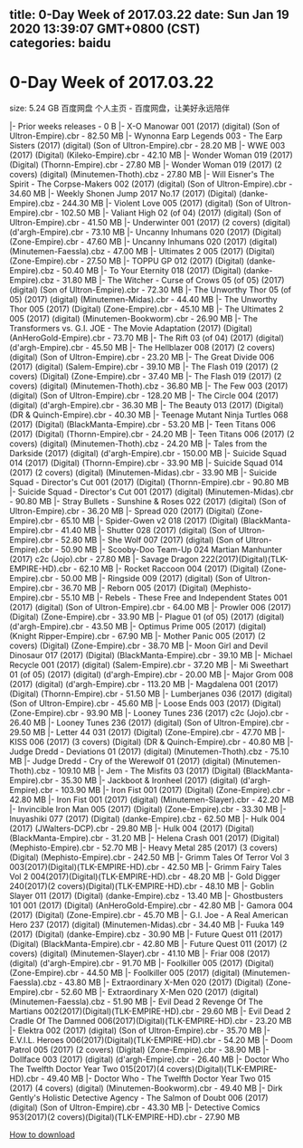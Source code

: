 
title: 0-Day Week of 2017.03.22
date: Sun Jan 19 2020 13:39:07 GMT+0800 (CST)    
categories: baidu
---

# 0-Day Week of 2017.03.22
size: 5.24 GB
 百度网盘 个人主页 - 百度网盘，让美好永远陪伴
 
|- Prior weeks releases - 0 B
|- X-O Manowar 001 (2017) (digital) (Son of Ultron-Empire).cbr - 82.50 MB
|- Wynonna Earp Legends 003 - The Earp Sisters (2017) (digital) (Son of Ultron-Empire).cbr - 28.20 MB
|- WWE 003 (2017) (Digital) (Kileko-Empire).cbr - 42.10 MB
|- Wonder Woman 019 (2017) (Digital) (Thornn-Empire).cbr - 27.80 MB
|- Wonder Woman 019 (2017) (2 covers) (digital) (Minutemen-Thoth).cbz - 27.80 MB
|- Will Eisner's The Spirit - The Corpse-Makers 002 (2017) (digital) (Son of Ultron-Empire).cbr - 34.60 MB
|- Weekly Shonen Jump 2017 No.17 (2017) (Digital) (danke-Empire).cbz - 244.30 MB
|- Violent Love 005 (2017) (digital) (Son of Ultron-Empire).cbr - 102.50 MB
|- Valiant High 02 (of 04) (2017) (digital) (Son of Ultron-Empire).cbr - 41.50 MB
|- Underwinter 001 (2017) (2 covers) (digital) (d'argh-Empire).cbr - 73.10 MB
|- Uncanny Inhumans 020 (2017) (Digital) (Zone-Empire).cbr - 47.60 MB
|- Uncanny Inhumans 020 (2017) (digital) (Minutemen-Faessla).cbz - 47.00 MB
|- Ultimates 2 005 (2017) (Digital) (Zone-Empire).cbr - 27.50 MB
|- TOPPU GP 012 (2017) (Digital) (danke-Empire).cbz - 50.40 MB
|- To Your Eternity 018 (2017) (Digital) (danke-Empire).cbz - 31.80 MB
|- The Witcher - Curse of Crows 05 (of 05) (2017) (digital) (Son of Ultron-Empire).cbr - 72.30 MB
|- The Unworthy Thor 05 (of 05) (2017) (digital) (Minutemen-Midas).cbr - 44.40 MB
|- The Unworthy Thor 005 (2017) (Digital) (Zone-Empire).cbr - 45.10 MB
|- The Ultimates 2 005 (2017) (digital) (Minutemen-Bookworm).cbr - 26.90 MB
|- The Transformers vs. G.I. JOE - The Movie Adaptation (2017) (Digital) (AnHeroGold-Empire).cbr - 73.70 MB
|- The Rift 03 (of 04) (2017) (digital) (d'argh-Empire).cbr - 45.50 MB
|- The Hellblazer 008 (2017) (2 covers) (digital) (Son of Ultron-Empire).cbr - 23.20 MB
|- The Great Divide 006 (2017) (digital) (Salem-Empire).cbr - 39.10 MB
|- The Flash 019 (2017) (2 covers) (Digital) (Zone-Empire).cbr - 37.40 MB
|- The Flash 019 (2017) (2 covers) (digital) (Minutemen-Thoth).cbz - 36.80 MB
|- The Few 003 (2017) (digital) (Son of Ultron-Empire).cbr - 128.20 MB
|- The Circle 004 (2017) (digital) (d'argh-Empire).cbr - 36.30 MB
|- The Beauty 013 (2017) (Digital) (DR & Quinch-Empire).cbr - 40.30 MB
|- Teenage Mutant Ninja Turtles 068 (2017) (Digital) (BlackManta-Empire).cbr - 53.20 MB
|- Teen Titans 006 (2017) (Digital) (Thornn-Empire).cbr - 24.20 MB
|- Teen Titans 006 (2017) (2 covers) (digital) (Minutemen-Thoth).cbz - 24.20 MB
|- Tales from the Darkside (2017) (digital) (d'argh-Empire).cbr - 150.00 MB
|- Suicide Squad 014 (2017) (Digital) (Thornn-Empire).cbr - 33.90 MB
|- Suicide Squad 014 (2017) (2 covers) (digital) (Minutemen-Midas).cbr - 33.90 MB
|- Suicide Squad - Director's Cut 001 (2017) (Digital) (Thornn-Empire).cbr - 90.80 MB
|- Suicide Squad - Director's Cut 001 (2017) (digital) (Minutemen-Midas).cbr - 90.80 MB
|- Stray Bullets - Sunshine & Roses 022 (2017) (digital) (Son of Ultron-Empire).cbr - 36.20 MB
|- Spread 020 (2017) (Digital) (Zone-Empire).cbr - 65.10 MB
|- Spider-Gwen v2 018 (2017) (Digital) (BlackManta-Empire).cbr - 41.40 MB
|- Shutter 028 (2017) (digital) (Son of Ultron-Empire).cbr - 52.80 MB
|- She Wolf 007 (2017) (digital) (Son of Ultron-Empire).cbr - 50.90 MB
|- Scooby-Doo Team-Up 024 Martian Manhunter (2017) c2c (Jojo).cbr - 27.80 MB
|- Savage Dragon 222(2017)(Digital)(TLK-EMPIRE-HD).cbr - 62.10 MB
|- Rocket Raccoon 004 (2017) (Digital) (Zone-Empire).cbr - 50.00 MB
|- Ringside 009 (2017) (digital) (Son of Ultron-Empire).cbr - 36.70 MB
|- Reborn 005 (2017) (Digital) (Mephisto-Empire).cbr - 55.10 MB
|- Rebels - These Free and Independent States 001 (2017) (digital) (Son of Ultron-Empire).cbr - 64.00 MB
|- Prowler 006 (2017) (Digital) (Zone-Empire).cbr - 33.90 MB
|- Plague 01 (of 05) (2017) (digital) (d'argh-Empire).cbr - 43.50 MB
|- Optimus Prime 005 (2017) (digital) (Knight Ripper-Empire).cbr - 67.90 MB
|- Mother Panic 005 (2017) (2 covers) (Digital) (Zone-Empire).cbr - 38.70 MB
|- Moon Girl and Devil Dinosaur 017 (2017) (Digital) (BlackManta-Empire).cbr - 39.10 MB
|- Michael Recycle 001 (2017) (digital) (Salem-Empire).cbr - 37.20 MB
|- Mi Sweethart 01 (of 05) (2017) (digital) (d'argh-Empire).cbr - 20.00 MB
|- Major Grom 008 (2017) (digital) (d'argh-Empire).cbr - 113.20 MB
|- Magdalena 001 (2017) (Digital) (Thornn-Empire).cbr - 51.50 MB
|- Lumberjanes 036 (2017) (digital) (Son of Ultron-Empire).cbr - 45.60 MB
|- Loose Ends 003 (2017) (Digital) (Zone-Empire).cbr - 93.90 MB
|- Looney Tunes 236 (2017) c2c (Jojo).cbr - 26.40 MB
|- Looney Tunes 236 (2017) (digital) (Son of Ultron-Empire).cbr - 29.50 MB
|- Letter 44 031 (2017) (Digital) (Zone-Empire).cbr - 47.70 MB
|- KISS 006 (2017) (3 covers) (Digital) (DR & Quinch-Empire).cbr - 40.80 MB
|- Judge Dredd - Deviations 01 (2017) (digital) (Minutemen-Thoth).cbz - 75.10 MB
|- Judge Dredd - Cry of the Werewolf 01 (2017) (digital) (Minutemen-Thoth).cbz - 109.10 MB
|- Jem - The Misfits 03 (2017) (Digital) (BlackManta-Empire).cbr - 35.30 MB
|- Jackboot & Ironheel (2017) (digital) (d'argh-Empire).cbr - 103.90 MB
|- Iron Fist 001 (2017) (Digital) (Zone-Empire).cbr - 42.80 MB
|- Iron Fist 001 (2017) (digital) (Minutemen-Slayer).cbr - 42.20 MB
|- Invincible Iron Man 005 (2017) (Digital) (Zone-Empire).cbr - 33.30 MB
|- Inuyashiki 077 (2017) (Digital) (danke-Empire).cbz - 62.50 MB
|- Hulk 004 (2017) (JWalters-DCP).cbr - 29.80 MB
|- Hulk 004 (2017) (Digital) (BlackManta-Empire).cbr - 31.20 MB
|- Helena Crash 001 (2017) (Digital) (Mephisto-Empire).cbr - 52.70 MB
|- Heavy Metal 285 (2017) (3 covers) (Digital) (Mephisto-Empire).cbr - 242.50 MB
|- Grimm Tales Of Terror Vol 3 003(2017)(Digital)(TLK-EMPIRE-HD).cbr - 42.50 MB
|- Grimm Fairy Tales Vol 2 004(2017)(Digital)(TLK-EMPIRE-HD).cbr - 48.20 MB
|- Gold Digger 240(2017)(2 covers)(Digital)(TLK-EMPIRE-HD).cbr - 48.10 MB
|- Goblin Slayer 011 (2017) (Digital) (danke-Empire).cbz - 13.40 MB
|- Ghostbusters 101 001 (2017) (Digital) (AnHeroGold-Empire).cbr - 42.80 MB
|- Gamora 004 (2017) (Digital) (Zone-Empire).cbr - 45.70 MB
|- G.I. Joe - A Real American Hero 237 (2017) (digital) (Minutemen-Midas).cbr - 34.40 MB
|- Fuuka 149 (2017) (Digital) (danke-Empire).cbz - 30.90 MB
|- Future Quest 011 (2017) (Digital) (BlackManta-Empire).cbr - 42.80 MB
|- Future Quest 011 (2017) (2 covers) (digital) (Minutemen-Slayer).cbr - 41.10 MB
|- Friar 008 (2017) (digital) (d'argh-Empire).cbr - 91.70 MB
|- Foolkiller 005 (2017) (Digital) (Zone-Empire).cbr - 44.50 MB
|- Foolkiller 005 (2017) (digital) (Minutemen-Faessla).cbz - 43.80 MB
|- Extraordinary X-Men 020 (2017) (Digital) (Zone-Empire).cbr - 52.60 MB
|- Extraordinary X-Men 020 (2017) (digital) (Minutemen-Faessla).cbz - 51.90 MB
|- Evil Dead 2 Revenge Of The Martians 002(2017)(Digital)(TLK-EMPIRE-HD).cbr - 29.60 MB
|- Evil Dead 2 Cradle Of The Damned 006(2017)(Digital)(TLK-EMPIRE-HD).cbr - 23.20 MB
|- Elektra 002 (2017) (digital) (Son of Ultron-Empire).cbr - 35.70 MB
|- E.V.I.L. Heroes 006(2017)(Digital)(TLK-EMPIRE-HD).cbr - 54.20 MB
|- Doom Patrol 005 (2017) (2 covers) (Digital) (Zone-Empire).cbr - 38.90 MB
|- Dollface 003 (2017) (digital) (d'argh-Empire).cbr - 26.40 MB
|- Doctor Who The Twelfth Doctor Year Two 015(2017)(4 covers)(Digital)(TLK-EMPIRE-HD).cbr - 49.40 MB
|- Doctor Who - The Twelfth Doctor Year Two 015 (2017) (4 covers) (digital) (Minutemen-Bookworm).cbr - 49.40 MB
|- Dirk Gently's Holistic Detective Agency - The Salmon of Doubt 006 (2017) (digital) (Son of Ultron-Empire).cbr - 43.30 MB
|- Detective Comics 953(2017)(2 covers)(Digital)(TLK-EMPIRE-HD).cbr - 27.90 MB

[How to download](https://bpcam.bemobtrk.com/go/2ceec3aa-1ca2-46d6-b9ff-aaa5c184517c?jno=3020)